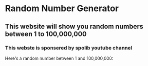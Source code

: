 <html lang="en">
<head>
    <meta charset="UTF-8">
    <meta name="viewport" content="width=device-width, initial-scale=1.0">
    <title>Random Number Generator</title>
</head>
<body>
    <h1>Random Number Generator</h1>
    <h2>This website will show you random numbers between 1 to 100,000,000</h2>
    <h3>This webste is sponsered by spolib youtube channel</h3>
    <p>Here's a random number between 1 and 100,000,000: <?php echo rand(1, 1000000000); ?></p>
</body>
</html>
